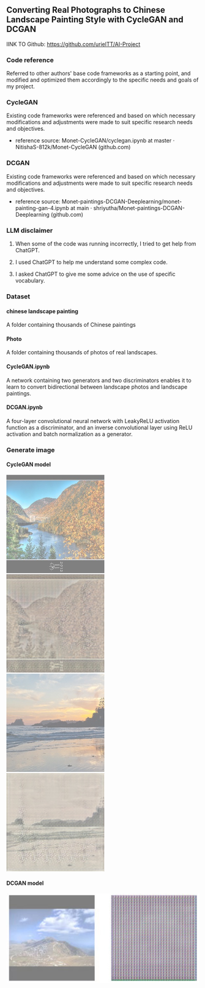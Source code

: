 ## Converting Real Photographs to Chinese Landscape Painting Style with CycleGAN and DCGAN 

lINK TO Github: https://github.com/urielTT/AI-Project 

### Code reference

Referred to other authors' base code frameworks as a starting point, and modified and optimized them accordingly to the specific needs and goals of my project.


### CycleGAN

Existing code frameworks were referenced and based on which necessary modifications and adjustments were made to suit specific research needs and objectives.

* reference source:  Monet-CycleGAN/cyclegan.ipynb at master · NitishaS-812k/Monet-CycleGAN (github.com) 


### DCGAN
Existing code frameworks were referenced and based on which necessary modifications and adjustments were made to suit specific research needs and objectives.

* reference source: Monet-paintings-DCGAN-Deeplearning/monet-painting-gan-4.ipynb at main · shriyutha/Monet-paintings-DCGAN-Deeplearning (github.com)


### LLM disclaimer

1.	When some of the code was running incorrectly, I tried to get help from ChatGPT.

2.	I used ChatGPT to help me understand some complex code.

3.	I asked ChatGPT to give me some advice on the use of specific vocabulary.


### Dataset
#### chinese landscape painting

A folder containing thousands of Chinese paintings

#### Photo

A folder containing thousands of photos of real landscapes.

#### CycleGAN.ipynb

A network containing two generators and two discriminators enables it to learn to convert bidirectional between landscape photos and landscape paintings.


#### DCGAN.ipynb

A four-layer convolutional neural network with LeakyReLU activation function as a discriminator, and an inverse convolutional layer using ReLU activation and batch normalization as a generator.


### Generate image

#### CycleGAN model

![alt text](prediction_0_original.jpg)
![alt text](prediction_0.jpg)
![alt text](prediction_11_original.jpg)
![alt text](prediction_11.jpg)


#### DCGAN model

![alt text](image.jpg)



        
 
